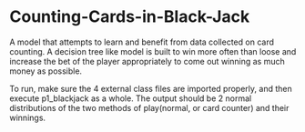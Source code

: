 # Counting-Cards-in-Black-Jack
A model that attempts to learn and benefit from data collected on card counting. A decision tree like model is built to win more often than loose and increase the bet of the player appropriately to come out winning as much money as possible.

To run, make sure the 4 external class files are imported properly, and then execute p1_blackjack as a whole. The output should be 2 normal distributions of the two methods of play(normal, or card counter) and their winnings. 
